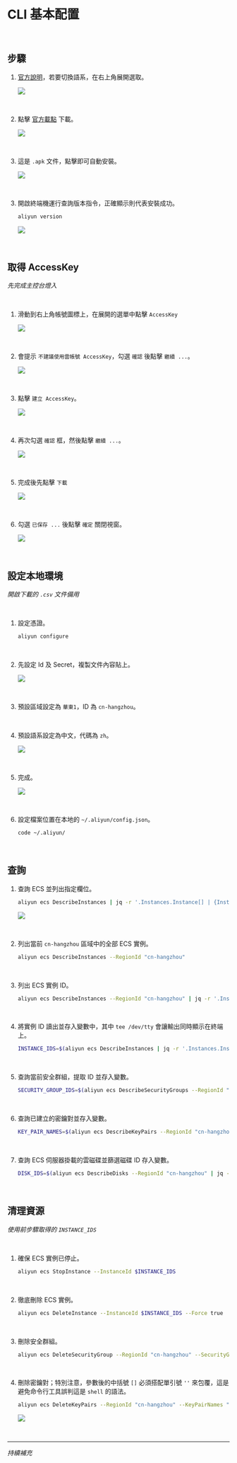 # CLI 基本配置

<br>

## 步驟 

1. [官方說明](https://www.alibabacloud.com/help/tc/cli/install-cli-on-macos?spm=a2c63.p38356.0.i0#32865bfe14am6)，若要切換語系，在右上角展開選取。

    ![](images/img_95.png)

<br>

2. 點擊 [官方載點](https://aliyuncli.alicdn.com/aliyun-cli-latest.pkg) 下載。

    ![](images/img_96.png)

<br>

3. 這是 `.apk` 文件，點擊即可自動安裝。

    ![](images/img_97.png)

<br>

3. 開啟終端機運行查詢版本指令，正確顯示則代表安裝成功。

    ```bash
    aliyun version
    ```

    ![](images/img_98.png)

<br>

## 取得 AccessKey

_先完成主控台燈入_

<br>

1. 滑動到右上角帳號圖標上，在展開的選單中點擊 `AccessKey`

    ![](images/img_99.png)

<br>

2. 會提示 `不建議使用雲帳號 AccessKey`，勾選 `確認` 後點擊 `繼續 ...`。

    ![](images/img_66.png)

<br>

3. 點擊 `建立 AccessKey`。

    ![](images/img_67.png)

<br>

4. 再次勾選 `確認` 框，然後點擊 `繼續 ...`。

    ![](images/img_68.png)

<br>

5. 完成後先點擊 `下載`

    ![](images/img_69.png)

<br>

6. 勾選 `已保存 ...` 後點擊 `確定` 關閉視窗。

    ![](images/img_70.png)

<br>

## 設定本地環境

_開啟下載的 `.csv` 文件備用_

<br>

1. 設定憑證。

    ```bash
    aliyun configure
    ```

<br>

2. 先設定 Id 及 Secret，複製文件內容貼上。

    ![](images/img_72.png)

<br>

3. 預設區域設定為 `華東1`，ID 為 `cn-hangzhou`。

<br>

4. 預設語系設定為中文，代碼為 `zh`。

    ![](images/img_71.png)

<br>

5. 完成。

    ![](images/img_73.png)

<br>

6. 設定檔案位置在本地的 `~/.aliyun/config.json`。

    ```bash
    code ~/.aliyun/
    ```

<br>

## 查詢

1. 查詢 ECS 並列出指定欄位。

    ```bash
    aliyun ecs DescribeInstances | jq -r '.Instances.Instance[] | {InstanceId, InstanceName, InstanceType, Status, RegionId, ZoneId, PublicIpAddress, PrivateIpAddress}'
    ```

    ![](images/img_74.png)


<br>

2. 列出當前 `cn-hangzhou` 區域中的全部 ECS 實例。

    ```bash
    aliyun ecs DescribeInstances --RegionId "cn-hangzhou"
    ```

<br>

3. 列出 ECS 實例 ID。

    ```bash
    aliyun ecs DescribeInstances --RegionId "cn-hangzhou" | jq -r '.Instances.Instance[].InstanceId'
    ```

<br>

4. 將實例 ID 讀出並存入變數中，其中 `tee /dev/tty` 會讓輸出同時顯示在終端上。

    ```bash
    INSTANCE_IDS=$(aliyun ecs DescribeInstances | jq -r '.Instances.Instance[].InstanceId' | tee /dev/tty)
    ```

<br>

5. 查詢當前安全群組，提取 ID 並存入變數。

    ```bash
    SECURITY_GROUP_IDS=$(aliyun ecs DescribeSecurityGroups --RegionId "cn-hangzhou" | jq -r '.SecurityGroups.SecurityGroup[].SecurityGroupId' | tee /dev/tty)
    ```

<br>

6. 查詢已建立的密鑰對並存入變數。

    ```bash
    KEY_PAIR_NAMES=$(aliyun ecs DescribeKeyPairs --RegionId "cn-hangzhou" | jq -r '.KeyPairs.KeyPair[].KeyPairName' | tee /dev/tty)
    ```

<br>

7. 查詢 ECS 伺服器掛載的雲磁碟並篩選磁碟 ID 存入變數。

    ```bash
    DISK_IDS=$(aliyun ecs DescribeDisks --RegionId "cn-hangzhou" | jq -r '.Disks.Disk[].DiskId' | tee /dev/tty)
    ```

<br>

## 清理資源

_使用前步驟取得的 `INSTANCE_IDS`_

<br>

1. 確保 ECS 實例已停止。

    ```bash
    aliyun ecs StopInstance --InstanceId $INSTANCE_IDS
    ```

<br>

2. 徹底刪除 ECS 實例。

    ```bash
    aliyun ecs DeleteInstance --InstanceId $INSTANCE_IDS --Force true
    ```

<br>

3. 刪除安全群組。

    ```bash
    aliyun ecs DeleteSecurityGroup --RegionId "cn-hangzhou" --SecurityGroupId $SECURITY_GROUP_IDS
    ```

<br>

4. 刪除密鑰對；特別注意，參數後的中括號 `[]` 必須搭配單引號 `''` 來包覆，這是避免命令行工具誤判這是 `shell` 的語法。

    ```bash
    aliyun ecs DeleteKeyPairs --RegionId "cn-hangzhou" --KeyPairNames "[\"$KEY_PAIR_NAMES\"]"
    ```

    ![](images/img_75.png)

<br>

___

_持續補充_